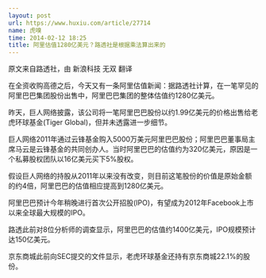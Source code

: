 ```yaml
---
layout: post
url: https://www.huxiu.com/article/27714
name: 虎嗅
time: 2014-02-12 18:25
title: 阿里估值1280亿美元？路透社是根据乘法算出来的
---
```

原文来自路透社，由 新浪科技 无双 翻译

在全资收购高德之后，今天又有一条阿里估值新闻：据路透社计算，在一笔罕见的阿里巴巴集团股份出售中，阿里巴巴集团的整体估值约1280亿美元。

昨天，巨人网络披露，该公司将一笔阿里巴巴股份以约1.99亿美元的价格出售给老虎环球基金(Tiger Global)，但并未透露进一步细节。

巨人网络2011年通过云锋基金购入5000万美元阿里巴巴股份；阿里巴巴董事局主席马云是云锋基金的共同创办人。当时阿里巴巴的估值约为320亿美元，原因是一个私募股权团队以16亿美元买下5%股权。

假设巨人网络的持股从2011年以来没有改变，则目前这笔股份的价值是原始金额的约4倍，阿里巴巴的估值相应提高到1280亿美元。

阿里巴巴预计今年稍晚进行首次公开招股(IPO)，有望成为2012年Facebook上市以来全球最大规模的IPO。

路透此前对8位分析师的调查显示，阿里巴巴的估值约1400亿美元，IPO规模预计达150亿美元。

京东商城此前向SEC提交的文件显示，老虎环球基金还持有京东商城22.1%的股份。

